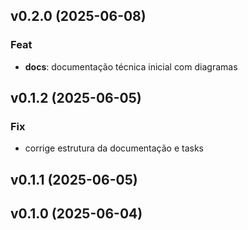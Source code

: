 ## v0.2.0 (2025-06-08)

### Feat

- **docs**: documentação técnica inicial com diagramas

## v0.1.2 (2025-06-05)

### Fix

- corrige estrutura da documentação e tasks

## v0.1.1 (2025-06-05)

## v0.1.0 (2025-06-04)
